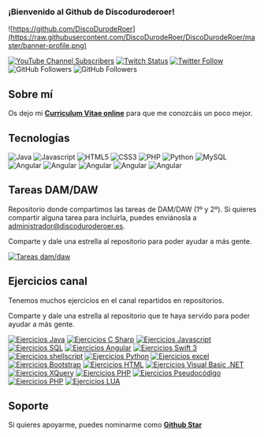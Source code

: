 ### ¡Bienvenido al Github de Discoduroderoer!

![https://github.com/DiscoDurodeRoer](https://raw.githubusercontent.com/DiscoDurodeRoer/DiscoDurodeRoer/master/banner-profile.png)

[![YouTube Channel Subscribers](https://img.shields.io/youtube/channel/subscribers/UCEzsgYrYzOCOcwmjhu_pngw?style=social)](https://youtube.com/DiscoDurodeRoer?sub_confirmation=1)
[![Twitch Status](https://img.shields.io/twitch/status/discoduroderoer_prog?style=social)](https://twitch.com/discoduroderoer_prog)
[![Twitter Follow](https://img.shields.io/twitter/follow/DiscoDurodeRoer?style=social)](https://twitter.com/DiscoDurodeRoer)
![GitHub Followers](https://img.shields.io/github/followers/DiscoDurodeRoer?style=social)
![GitHub Followers](https://img.shields.io/github/stars/DiscoDurodeRoer?style=social)

## <b>Sobre mí</b>

Os dejo mi **[Curriculum Vitae online](https://fernando-urena-gomez.es/#/inicio)** para que me conozcáis un poco mejor.

## <b>Tecnologías</b>

<p align="left"> 
   <img title="Java" alt="Java" src="https://img.icons8.com/color/48/000000/java-coffee-cup-logo.png"/ >
   <img title="Javascript" alt="Javascript" src="https://img.icons8.com/color/48/000000/javascript.png"/>
   <img title="HTML5" alt="HTML5" src="https://img.icons8.com/color/48/000000/html-5.png"/>
   <img title="CSS3" alt="CSS3" src="https://img.icons8.com/color/48/000000/css3.png"/>
   <img title="PHP" alt="PHP" src="https://www.kindpng.com/picc/m/11-118738_php-logo-png-circle-transparent-png.png" alt="express" width="48" height="48"/>
   <img title="Python" alt="Python" src="https://img.icons8.com/color/48/000000/python.png"/>
   <img title="MySQL" alt="MySQL" src="https://img.icons8.com/fluent/50/000000/mysql-logo.png"/> 
   <img title="Angular" alt="Angular" src="https://img.icons8.com/color/48/BDBDBD/angularjs.png"/> 
   <img title="Angular" alt="Angular" src="https://img.icons8.com/color/875EFF/48/c-sharp-logo.png"/> 
   <img title="Angular" alt="Angular" src="https://img.icons8.com/color/0D61A9/48/typescript"/> 
   <img title="Angular" alt="Angular" src="https://img.icons8.com/color/673AB7/48/bootstrap"/> 
   <img title="Angular" alt="Angular" src="https://img.icons8.com/color/673AB7/48/oracle-logo"/> 
  
</p>

## <b>Tareas DAM/DAW</b>

Repositorio donde compartimos las tareas de DAM/DAW (1º y 2º). Si quieres compartir alguna tarea para incluirla, puedes enviánosla a administrador@discoduroderoer.es.

Comparte y dale una estrella al repositorio para poder ayudar a más gente.

[![Tareas dam/daw](https://img.shields.io/github/stars/DiscoDurodeRoer/tareas-dam-daw-e-learning?label=tareas%20dam%20daw%20e-learning&style=social)](https://github.com/DiscoDurodeRoer/tareas-dam-daw-e-learning)

## <b>Ejercicios canal</b>

Tenemos muchos ejercicios en el canal repartidos en repositorios.

Comparte y dale una estrella al repositorio que te haya servido para poder ayudar a más gente.

<p align="left">

[![Ejercicios Java](https://img.shields.io/github/stars/DiscoDurodeRoer/ejercicios-java-youtube?label=ejercicios%20java&style=social)](https://github.com/DiscoDurodeRoer/ejercicios-java-youtube)
[![Ejercicios C Sharp](https://img.shields.io/github/stars/DiscoDurodeRoer/ejercicios-c-sharp-youtube?label=ejercicios%20C%20sharp&style=social)](https://github.com/DiscoDurodeRoer/ejercicios-c-sharp-youtube)
[![Ejercicios Javascript](https://img.shields.io/github/stars/DiscoDurodeRoer/ejercicios-javascript-youtube?label=ejercicios%20javascript&style=social)](https://github.com/DiscoDurodeRoer/ejercicios-javascript-youtube)
[![Ejercicios SQL](https://img.shields.io/github/stars/DiscoDurodeRoer/ejercicios-sql-youtube?label=ejercicios%20sql&style=social)](https://github.com/DiscoDurodeRoer/ejercicios-sql-youtube)
[![Ejercicios Angular](https://img.shields.io/github/stars/DiscoDurodeRoer/ejercicios-angular-youtube?label=ejercicios%20angular&style=social)](https://github.com/DiscoDurodeRoer/ejercicios-angular-youtube)
[![Ejercicios Swift 3](https://img.shields.io/github/stars/DiscoDurodeRoer/ejercicios-swift-3-youtube?label=ejercicios%20swift&style=social)](https://github.com/DiscoDurodeRoer/ejercicios-swift-3-youtube)
[![Ejercicios shellscript](https://img.shields.io/github/stars/DiscoDurodeRoer/ejercicios-shellscript-youtube?label=ejercicios%20shellscript&style=social)](https://github.com/DiscoDurodeRoer/ejercicios-shellscript-youtube)
[![Ejercicios Python](https://img.shields.io/github/stars/DiscoDurodeRoer/ejercicios-python-youtube?label=ejercicios%20python&style=social)](https://github.com/DiscoDurodeRoer/ejercicios-python-youtube)
[![Ejercicios excel](https://img.shields.io/github/stars/DiscoDurodeRoer/ejercicios-excel-youtube?label=ejercicios%20excel&style=social)](https://github.com/DiscoDurodeRoer/ejercicios-excel-youtube)
[![Ejercicios Bootstrap](https://img.shields.io/github/stars/DiscoDurodeRoer/ejercicios-bootstrap-youtube?label=ejercicios%20bootstrap&style=social)](https://github.com/DiscoDurodeRoer/ejercicios-bootstrap-youtube)
[![Ejercicios HTML](https://img.shields.io/github/stars/DiscoDurodeRoer/ejercicios-html-youtube?label=ejercicios%20html&style=social)](https://github.com/DiscoDurodeRoer/ejercicios-html-youtube)
[![Ejercicios Visual Basic .NET](https://img.shields.io/github/stars/DiscoDurodeRoer/ejercicios-vb-net-youtube?label=ejercicios%20visual%20basic%20net&style=social)](https://github.com/DiscoDurodeRoer/ejercicios-vb-net-youtube)
[![Ejercicios XQuery](https://img.shields.io/github/stars/DiscoDurodeRoer/ejercicios-xquery-discoduroderoer?label=ejercicios%20xquery&style=social)](https://github.com/DiscoDurodeRoer/ejercicios-xquery-discoduroderoer)
[![Ejercicios PHP](https://img.shields.io/github/stars/DiscoDurodeRoer/ejercicios-php-youtube?label=ejercicios%20php&style=social)](https://github.com/DiscoDurodeRoer/ejercicios-php-youtube)
[![Ejercicios Pseudocódigo](https://img.shields.io/github/stars/DiscoDurodeRoer/ejercicios-pseudocodigo-youtube?label=ejercicios%20pseudocodigo&style=social)](https://github.com/DiscoDurodeRoer/ejercicios-pseudocodigo-youtube)
[![Ejercicios PHP](https://img.shields.io/github/stars/DiscoDurodeRoer/ejercicios-php-youtube?label=ejercicios%20php&style=social)](https://github.com/DiscoDurodeRoer/ejercicios-php-youtube)
[![Ejercicios LUA](https://img.shields.io/github/stars/DiscoDurodeRoer/ejercicios-lua-youtube?label=ejercicios%20lua&style=social)](https://github.com/DiscoDurodeRoer/ejercicios-lua-youtube)
</p>
   
## <b>Soporte</b>

Si quieres apoyarme, puedes nominarme como **[Github Star](https://stars.github.com/nominate/?data=30374642,DiscoDurodeRoer,por%20todo%20el%20contenido%20que%20comparte%20sobre%20programacion)**
